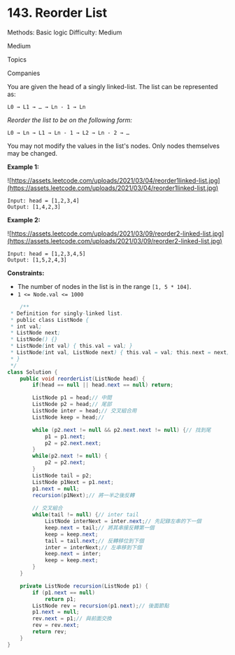 # 143. Reorder List

Methods: Basic logic
Difficulty: Medium

Medium

Topics

Companies

You are given the head of a singly linked-list. The list can be represented as:

```
L0 → L1 → … → Ln - 1 → Ln
```

*Reorder the list to be on the following form:*

```
L0 → Ln → L1 → Ln - 1 → L2 → Ln - 2 → …

```

You may not modify the values in the list's nodes. Only nodes themselves may be changed.

**Example 1:**

![https://assets.leetcode.com/uploads/2021/03/04/reorder1linked-list.jpg](https://assets.leetcode.com/uploads/2021/03/04/reorder1linked-list.jpg)

```
Input: head = [1,2,3,4]
Output: [1,4,2,3]

```

**Example 2:**

![https://assets.leetcode.com/uploads/2021/03/09/reorder2-linked-list.jpg](https://assets.leetcode.com/uploads/2021/03/09/reorder2-linked-list.jpg)

```
Input: head = [1,2,3,4,5]
Output: [1,5,2,4,3]

```

**Constraints:**

- The number of nodes in the list is in the range `[1, 5 * 104]`.
- `1 <= Node.val <= 1000`

```java
    /**
 * Definition for singly-linked list.
 * public class ListNode {
 * int val;
 * ListNode next;
 * ListNode() {}
 * ListNode(int val) { this.val = val; }
 * ListNode(int val, ListNode next) { this.val = val; this.next = next; }
 * }
 */
class Solution {
    public void reorderList(ListNode head) {
        if(head == null || head.next == null) return;

        ListNode p1 = head;// 中間
        ListNode p2 = head;// 尾部
        ListNode inter = head;// 交叉組合用
        ListNode keep = head;// 

        while (p2.next != null && p2.next.next != null) {// 找到尾
            p1 = p1.next;
            p2 = p2.next.next;
        }
        while(p2.next != null) {
            p2 = p2.next;
        }
        ListNode tail = p2;
        ListNode p1Next = p1.next;
        p1.next = null;
        recursion(p1Next);// 將一半之後反轉
        
        // 交叉組合
        while(tail != null) {// inter tail
            ListNode interNext = inter.next;// 先記錄左串的下一個
            keep.next = tail;// 將其串接反轉第一個
            keep = keep.next;
            tail = tail.next;// 反轉移位到下個
            inter = interNext;// 左串移到下個
            keep.next = inter;
            keep = keep.next;
        }
    }

    private ListNode recursion(ListNode p1) {
        if (p1.next == null)
            return p1;
        ListNode rev = recursion(p1.next);// 後面節點
        p1.next = null;
        rev.next = p1;// 與前面交換
        rev = rev.next;
        return rev;
    }
}
```